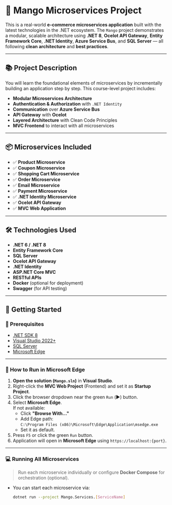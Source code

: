 # 🍋 Mango Microservices Project

This is a real-world **e-commerce microservices application** built with the latest technologies in the .NET ecosystem. The `Mango` project demonstrates a modular, scalable architecture using **.NET 8**, **Ocelot API Gateway**, **Entity Framework Core**, **.NET Identity**, **Azure Service Bus**, and **SQL Server** — all following **clean architecture** and **best practices**.

---

## 📚 Project Description

You will learn the foundational elements of microservices by incrementally building an application step by step. This course-level project includes:

- **Modular Microservices Architecture**
- **Authentication & Authorization** with `.NET Identity`
- **Communication** over **Azure Service Bus**
- **API Gateway** with **Ocelot**
- **Layered Architecture** with Clean Code Principles
- **MVC Frontend** to interact with all microservices

---

## 📦 Microservices Included

- ✅ **Product Microservice**
- ✅ **Coupon Microservice**
- ✅ **Shopping Cart Microservice**
- ✅ **Order Microservice**
- ✅ **Email Microservice**
- ✅ **Payment Microservice**
- ✅ **.NET Identity Microservice**
- ✅ **Ocelot API Gateway**
- ✅ **MVC Web Application**

---

## 🛠️ Technologies Used

- **.NET 6 / .NET 8**
- **Entity Framework Core**
- **SQL Server**
- **Ocelot API Gateway**
- **.NET Identity**
- **ASP.NET Core MVC**
- **RESTful APIs**
- **Docker** (optional for deployment)
- **Swagger** (for API testing)

---

## 🚀 Getting Started

### 🔧 Prerequisites

- [.NET SDK 8](https://dotnet.microsoft.com/download)
- [Visual Studio 2022+](https://visualstudio.microsoft.com/)
- [SQL Server](https://www.microsoft.com/en-us/sql-server/sql-server-downloads)
- [Microsoft Edge](https://www.microsoft.com/edge)
---

### 🏁 How to Run in Microsoft Edge

1. **Open the solution (`Mango.sln`)** in **Visual Studio**.
2. Right-click the **MVC Web Project** (Frontend) and set it as **Startup Project**.
3. Click the browser dropdown near the green `Run` (▶️) button.
4. Select **Microsoft Edge**.  
   If not available:
   - Click **"Browse With..."**
   - Add Edge path:  
     `C:\Program Files (x86)\Microsoft\Edge\Application\msedge.exe`
   - Set it as default.
5. Press `F5` or click the green `Run` button.
6. Application will open in **Microsoft Edge** using `https://localhost:{port}`.

---

### 💻 Running All Microservices

> Run each microservice individually or configure **Docker Compose** for orchestration (optional).

- You can start each microservice via:
  ```bash
  dotnet run --project Mango.Services.[ServiceName]
